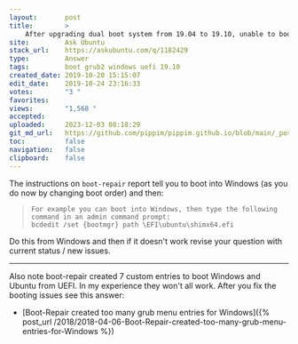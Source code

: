 ```yaml
---
layout:       post
title:        >
    After upgrading dual boot system from 19.04 to 19.10, unable to boot into Windows from grub menu
site:         Ask Ubuntu
stack_url:    https://askubuntu.com/q/1182429
type:         Answer
tags:         boot grub2 windows uefi 19.10
created_date: 2019-10-20 15:15:07
edit_date:    2019-10-24 23:16:33
votes:        "3 "
favorites:    
views:        "1,568 "
accepted:     
uploaded:     2023-12-03 08:18:29
git_md_url:   https://github.com/pippim/pippim.github.io/blob/main/_posts/2019/2019-10-20-After-upgrading-dual-boot-system-from-19.04-to-19.10_-unable-to-boot-into-Windows-from-grub-menu.md
toc:          false
navigation:   false
clipboard:    false
---
```


The instructions on `boot-repair` report tell you to boot into Windows (as you do now by changing boot order) and then:

>     For example you can boot into Windows, then type the following command in an admin command prompt:  
>     bcdedit /set {bootmgr} path \EFI\ubuntu\shimx64.efi  

Do this from Windows and then if it doesn't work revise your question with current status / new issues.


----------

Also note boot-repair created 7 custom entries to boot Windows and Ubuntu from UEFI. In my experience they won't all work. After you fix the booting issues see this answer:

- [Boot-Repair created too many grub menu entries for Windows]({% post_url /2018/2018-04-06-Boot-Repair-created-too-many-grub-menu-entries-for-Windows %})
